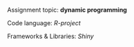 Assignment topic: **dynamic programming**


Code language: *R-project*

Frameworks & Libraries: *Shiny*
